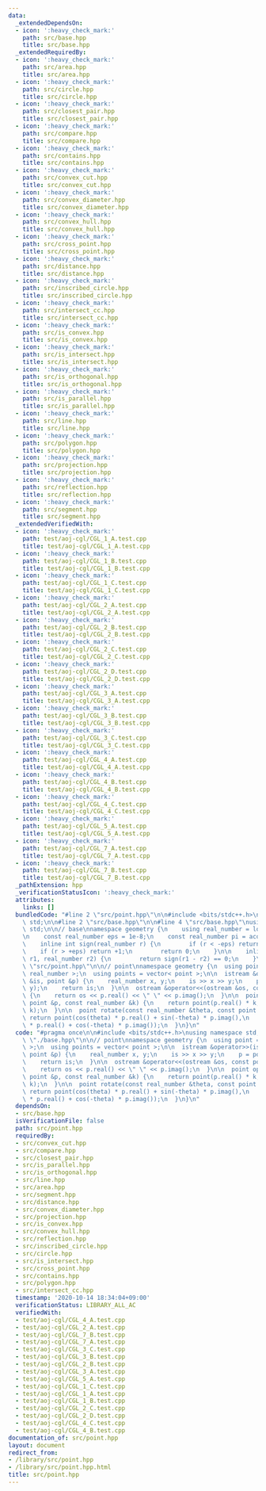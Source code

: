 ```yaml
---
data:
  _extendedDependsOn:
  - icon: ':heavy_check_mark:'
    path: src/base.hpp
    title: src/base.hpp
  _extendedRequiredBy:
  - icon: ':heavy_check_mark:'
    path: src/area.hpp
    title: src/area.hpp
  - icon: ':heavy_check_mark:'
    path: src/circle.hpp
    title: src/circle.hpp
  - icon: ':heavy_check_mark:'
    path: src/closest_pair.hpp
    title: src/closest_pair.hpp
  - icon: ':heavy_check_mark:'
    path: src/compare.hpp
    title: src/compare.hpp
  - icon: ':heavy_check_mark:'
    path: src/contains.hpp
    title: src/contains.hpp
  - icon: ':heavy_check_mark:'
    path: src/convex_cut.hpp
    title: src/convex_cut.hpp
  - icon: ':heavy_check_mark:'
    path: src/convex_diameter.hpp
    title: src/convex_diameter.hpp
  - icon: ':heavy_check_mark:'
    path: src/convex_hull.hpp
    title: src/convex_hull.hpp
  - icon: ':heavy_check_mark:'
    path: src/cross_point.hpp
    title: src/cross_point.hpp
  - icon: ':heavy_check_mark:'
    path: src/distance.hpp
    title: src/distance.hpp
  - icon: ':heavy_check_mark:'
    path: src/inscribed_circle.hpp
    title: src/inscribed_circle.hpp
  - icon: ':heavy_check_mark:'
    path: src/intersect_cc.hpp
    title: src/intersect_cc.hpp
  - icon: ':heavy_check_mark:'
    path: src/is_convex.hpp
    title: src/is_convex.hpp
  - icon: ':heavy_check_mark:'
    path: src/is_intersect.hpp
    title: src/is_intersect.hpp
  - icon: ':heavy_check_mark:'
    path: src/is_orthogonal.hpp
    title: src/is_orthogonal.hpp
  - icon: ':heavy_check_mark:'
    path: src/is_parallel.hpp
    title: src/is_parallel.hpp
  - icon: ':heavy_check_mark:'
    path: src/line.hpp
    title: src/line.hpp
  - icon: ':heavy_check_mark:'
    path: src/polygon.hpp
    title: src/polygon.hpp
  - icon: ':heavy_check_mark:'
    path: src/projection.hpp
    title: src/projection.hpp
  - icon: ':heavy_check_mark:'
    path: src/reflection.hpp
    title: src/reflection.hpp
  - icon: ':heavy_check_mark:'
    path: src/segment.hpp
    title: src/segment.hpp
  _extendedVerifiedWith:
  - icon: ':heavy_check_mark:'
    path: test/aoj-cgl/CGL_1_A.test.cpp
    title: test/aoj-cgl/CGL_1_A.test.cpp
  - icon: ':heavy_check_mark:'
    path: test/aoj-cgl/CGL_1_B.test.cpp
    title: test/aoj-cgl/CGL_1_B.test.cpp
  - icon: ':heavy_check_mark:'
    path: test/aoj-cgl/CGL_1_C.test.cpp
    title: test/aoj-cgl/CGL_1_C.test.cpp
  - icon: ':heavy_check_mark:'
    path: test/aoj-cgl/CGL_2_A.test.cpp
    title: test/aoj-cgl/CGL_2_A.test.cpp
  - icon: ':heavy_check_mark:'
    path: test/aoj-cgl/CGL_2_B.test.cpp
    title: test/aoj-cgl/CGL_2_B.test.cpp
  - icon: ':heavy_check_mark:'
    path: test/aoj-cgl/CGL_2_C.test.cpp
    title: test/aoj-cgl/CGL_2_C.test.cpp
  - icon: ':heavy_check_mark:'
    path: test/aoj-cgl/CGL_2_D.test.cpp
    title: test/aoj-cgl/CGL_2_D.test.cpp
  - icon: ':heavy_check_mark:'
    path: test/aoj-cgl/CGL_3_A.test.cpp
    title: test/aoj-cgl/CGL_3_A.test.cpp
  - icon: ':heavy_check_mark:'
    path: test/aoj-cgl/CGL_3_B.test.cpp
    title: test/aoj-cgl/CGL_3_B.test.cpp
  - icon: ':heavy_check_mark:'
    path: test/aoj-cgl/CGL_3_C.test.cpp
    title: test/aoj-cgl/CGL_3_C.test.cpp
  - icon: ':heavy_check_mark:'
    path: test/aoj-cgl/CGL_4_A.test.cpp
    title: test/aoj-cgl/CGL_4_A.test.cpp
  - icon: ':heavy_check_mark:'
    path: test/aoj-cgl/CGL_4_B.test.cpp
    title: test/aoj-cgl/CGL_4_B.test.cpp
  - icon: ':heavy_check_mark:'
    path: test/aoj-cgl/CGL_4_C.test.cpp
    title: test/aoj-cgl/CGL_4_C.test.cpp
  - icon: ':heavy_check_mark:'
    path: test/aoj-cgl/CGL_5_A.test.cpp
    title: test/aoj-cgl/CGL_5_A.test.cpp
  - icon: ':heavy_check_mark:'
    path: test/aoj-cgl/CGL_7_A.test.cpp
    title: test/aoj-cgl/CGL_7_A.test.cpp
  - icon: ':heavy_check_mark:'
    path: test/aoj-cgl/CGL_7_B.test.cpp
    title: test/aoj-cgl/CGL_7_B.test.cpp
  _pathExtension: hpp
  _verificationStatusIcon: ':heavy_check_mark:'
  attributes:
    links: []
  bundledCode: "#line 2 \"src/point.hpp\"\n\n#include <bits/stdc++.h>\nusing namespace\
    \ std;\n\n#line 2 \"src/base.hpp\"\n\n#line 4 \"src/base.hpp\"\nusing namespace\
    \ std;\n\n// base\nnamespace geometry {\n    using real_number = long double;\n\
    \n    const real_number eps = 1e-8;\n    const real_number pi = acos(-1);\n\n\
    \    inline int sign(real_number r) {\n        if (r < -eps) return -1;\n    \
    \    if (r > +eps) return +1;\n        return 0;\n    }\n\n    inline bool is_equal(real_number\
    \ r1, real_number r2) {\n        return sign(r1 - r2) == 0;\n    }\n}\n#line 7\
    \ \"src/point.hpp\"\n\n// point\nnamespace geometry {\n  using point = complex<\
    \ real_number >;\n  using points = vector< point >;\n\n  istream &operator>>(istream\
    \ &is, point &p) {\n    real_number x, y;\n    is >> x >> y;\n    p = point(x,\
    \ y);\n    return is;\n  }\n\n  ostream &operator<<(ostream &os, const point &p)\
    \ {\n    return os << p.real() << \" \" << p.imag();\n  }\n\n  point operator*(const\
    \ point &p, const real_number &k) {\n    return point(p.real() * k, p.imag() *\
    \ k);\n  }\n\n  point rotate(const real_number &theta, const point &p) {\n   \
    \ return point(cos(theta) * p.real() + sin(-theta) * p.imag(),\n        sin(theta)\
    \ * p.real() + cos(-theta) * p.imag());\n  }\n}\n"
  code: "#pragma once\n\n#include <bits/stdc++.h>\nusing namespace std;\n\n#include\
    \ \"./base.hpp\"\n\n// point\nnamespace geometry {\n  using point = complex< real_number\
    \ >;\n  using points = vector< point >;\n\n  istream &operator>>(istream &is,\
    \ point &p) {\n    real_number x, y;\n    is >> x >> y;\n    p = point(x, y);\n\
    \    return is;\n  }\n\n  ostream &operator<<(ostream &os, const point &p) {\n\
    \    return os << p.real() << \" \" << p.imag();\n  }\n\n  point operator*(const\
    \ point &p, const real_number &k) {\n    return point(p.real() * k, p.imag() *\
    \ k);\n  }\n\n  point rotate(const real_number &theta, const point &p) {\n   \
    \ return point(cos(theta) * p.real() + sin(-theta) * p.imag(),\n        sin(theta)\
    \ * p.real() + cos(-theta) * p.imag());\n  }\n}\n"
  dependsOn:
  - src/base.hpp
  isVerificationFile: false
  path: src/point.hpp
  requiredBy:
  - src/convex_cut.hpp
  - src/compare.hpp
  - src/closest_pair.hpp
  - src/is_parallel.hpp
  - src/is_orthogonal.hpp
  - src/line.hpp
  - src/area.hpp
  - src/segment.hpp
  - src/distance.hpp
  - src/convex_diameter.hpp
  - src/projection.hpp
  - src/is_convex.hpp
  - src/convex_hull.hpp
  - src/reflection.hpp
  - src/inscribed_circle.hpp
  - src/circle.hpp
  - src/is_intersect.hpp
  - src/cross_point.hpp
  - src/contains.hpp
  - src/polygon.hpp
  - src/intersect_cc.hpp
  timestamp: '2020-10-14 18:34:04+09:00'
  verificationStatus: LIBRARY_ALL_AC
  verifiedWith:
  - test/aoj-cgl/CGL_4_A.test.cpp
  - test/aoj-cgl/CGL_2_A.test.cpp
  - test/aoj-cgl/CGL_7_B.test.cpp
  - test/aoj-cgl/CGL_7_A.test.cpp
  - test/aoj-cgl/CGL_3_C.test.cpp
  - test/aoj-cgl/CGL_3_B.test.cpp
  - test/aoj-cgl/CGL_2_B.test.cpp
  - test/aoj-cgl/CGL_3_A.test.cpp
  - test/aoj-cgl/CGL_5_A.test.cpp
  - test/aoj-cgl/CGL_1_C.test.cpp
  - test/aoj-cgl/CGL_1_A.test.cpp
  - test/aoj-cgl/CGL_1_B.test.cpp
  - test/aoj-cgl/CGL_2_C.test.cpp
  - test/aoj-cgl/CGL_2_D.test.cpp
  - test/aoj-cgl/CGL_4_C.test.cpp
  - test/aoj-cgl/CGL_4_B.test.cpp
documentation_of: src/point.hpp
layout: document
redirect_from:
- /library/src/point.hpp
- /library/src/point.hpp.html
title: src/point.hpp
---
```

